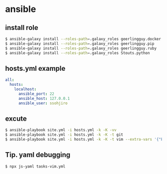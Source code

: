 # ansible

## install role

```sh
$ ansible-galaxy install --roles-path=.galaxy_roles geerlingguy.docker
$ ansible-galaxy install --roles-path=.galaxy_roles geerlingguy.pip
$ ansible-galaxy install --roles-path=.galaxy_roles geerlingguy.ruby
$ ansible-galaxy install --roles-path=.galaxy_roles Stouts.python 
```

## hosts.yml example

```yml
all:
  hosts:
    localhost:
      ansible_port: 22
      ansible_host: 127.0.0.1
      ansible_user: ssohjiro
```

## excute

```sh
$ ansible-playbook site.yml -i hosts.yml -k -K -vv
$ ansible-playbook site.yml -i hosts.yml -k -K -t git
$ ansible-playbook site.yml -i hosts.yml -k -K -t vim --extra-vars '{"EXTRA_VAR_UPDATE_VIM_PLUGIN":true}'
```

## Tip. yaml debugging

```sh
$ npx js-yaml tasks-vim.yml
```
